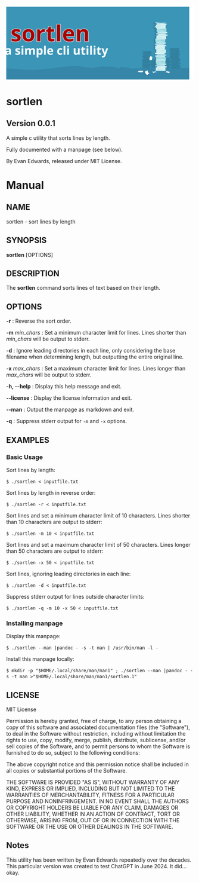 
![Header Image, a stack of paper and a title reading "sortlen, a simple cli utility"](hero.svg)

# sortlen

## Version  0.0.1

A simple c utility that sorts lines by length.

Fully documented with a manpage (see below).

By Evan Edwards, released under MIT License.

# Manual

## NAME
sortlen - sort lines by length

## SYNOPSIS
**sortlen** [OPTIONS]

## DESCRIPTION
The **sortlen** command sorts lines of text based on their length.

## OPTIONS
**-r**
:   Reverse the sort order.

**-m** *min_chars*
:   Set a minimum character limit for lines. Lines shorter than *min_chars* will be output to stderr.

**-d**
:   Ignore leading directories in each line, only considering the base filename when determining length, but outputting the entire original line.

**-x** *max_chars*
:   Set a maximum character limit for lines. Lines longer than *max_chars* will be output to stderr.

**-h, --help**
:   Display this help message and exit.

**--license**
:   Display the license information and exit.

**--man**
:   Output the manpage as markdown and exit.

**-q**
:   Suppress stderr output for `-m` and `-x` options.

## EXAMPLES

### Basic Usage

Sort lines by length:

    $ ./sortlen < inputfile.txt

Sort lines by length in reverse order:

    $ ./sortlen -r < inputfile.txt

Sort lines and set a minimum character limit of 10 characters. Lines shorter than 10 characters are output to stderr:

    $ ./sortlen -m 10 < inputfile.txt

Sort lines and set a maximum character limit of 50 characters. Lines longer than 50 characters are output to stderr:

    $ ./sortlen -x 50 < inputfile.txt

Sort lines, ignoring leading directories in each line:

    $ ./sortlen -d < inputfile.txt

Suppress stderr output for lines outside character limits:

    $ ./sortlen -q -m 10 -x 50 < inputfile.txt

### Installing manpage

Display this manpage:

    $ ./sortlen --man |pandoc - -s -t man | /usr/bin/man -l -

Install this manpage locally:

    $ mkdir -p "$HOME/.local/share/man/man1" ; ./sortlen --man |pandoc - -s -t man >"$HOME/.local/share/man/man1/sortlen.1"

## LICENSE

MIT License

Permission is hereby granted, free of charge, to any person obtaining a copy of this software and associated documentation files (the "Software"), to deal in the Software without restriction, including without limitation the rights to use, copy, modify, merge, publish, distribute, sublicense, and/or sell copies of the Software, and to permit persons to whom the Software is furnished to do so, subject to the following conditions:

The above copyright notice and this permission notice shall be included in all copies or substantial portions of the Software.

THE SOFTWARE IS PROVIDED "AS IS", WITHOUT WARRANTY OF ANY KIND, EXPRESS OR IMPLIED, INCLUDING BUT NOT LIMITED TO THE WARRANTIES OF MERCHANTABILITY, FITNESS FOR A PARTICULAR PURPOSE AND NONINFRINGEMENT. IN NO EVENT SHALL THE AUTHORS OR COPYRIGHT HOLDERS BE LIABLE FOR ANY CLAIM, DAMAGES OR OTHER LIABILITY, WHETHER IN AN ACTION OF CONTRACT, TORT OR OTHERWISE, ARISING FROM, OUT OF OR IN CONNECTION WITH THE SOFTWARE OR THE USE OR OTHER DEALINGS IN THE SOFTWARE.

## Notes

This utility has been written by Evan Edwards repeatedly over the decades.  This particular version was created to test ChatGPT in June 2024.  It did... okay.

